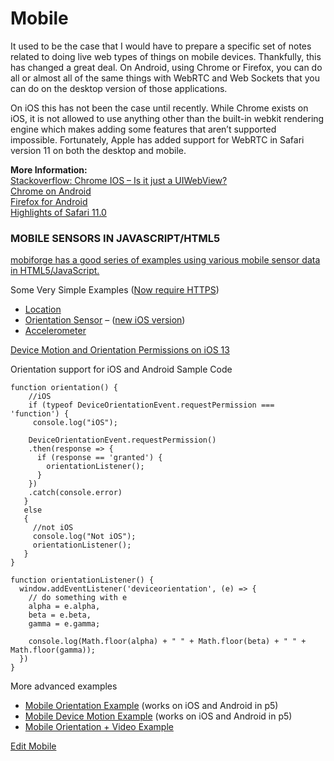 # Mobile

It used to be the case that I would have to prepare a specific set of notes related to doing live web types of things on mobile devices. Thankfully, this has changed a great deal. On Android, using Chrome or Firefox, you can do all or almost all of the same things with WebRTC and Web Sockets that you can do on the desktop version of those applications.

On iOS this has not been the case until recently. While Chrome exists on iOS, it is not allowed to use anything other than the built-in webkit rendering engine which makes adding some features that aren’t supported impossible. Fortunately, Apple has added support for WebRTC in Safari version 11 on both the desktop and mobile.

**More Information:**  
[Stackoverflow: Chrome IOS – Is it just a UIWebView?](http://stackoverflow.com/questions/11259152/chrome-ios-is-it-just-a-uiwebview)  
[Chrome on Android](http://techcrunch.com/2013/08/20/google-launches-chrome-29-with-improved-omnibox-suggestions-on-desktop-webrtc-on-android/)  
[Firefox for Android](https://blog.mozilla.org/blog/2013/09/17/webrtc-now-available-across-mobile-and-desktop-with-new-firefox-for-android-compatibility/)  
[Highlights of Safari 11.0](https://developer.apple.com/library/content/releasenotes/General/WhatsNewInSafari/Safari_11_0/Safari_11_0.html)

### MOBILE SENSORS IN JAVASCRIPT/HTML5

[mobiforge has a good series of examples using various mobile sensor data in HTML5/JavaScript.](http://mobiforge.com/developing/story/sense-and-sensor-bility-access-mobile-device-sensors-with-javascript)

Some Very Simple Examples ([Now require HTTPS](https://sites.google.com/a/chromium.org/dev/Home/chromium-security/deprecating-powerful-features-on-insecure-origins))

- [Location](https://itp.nyu.edu/~sve204/liveweb_spring2022/location.html)
- [Orientation Sensor](https://itp.nyu.edu/~sve204/liveweb_spring2022/direction.html) – ([new iOS version](https://itp.nyu.edu/~sve204/liveweb_spring2022/motion_ios.html))
- [Accelerometer](https://itp.nyu.edu/~sve204/liveweb_spring2022/accel.html)

[Device Motion and Orientation Permissions on iOS 13](https://medium.com/flawless-app-stories/how-to-request-device-motion-and-orientation-permission-in-ios-13-74fc9d6cd140)

Orientation support for iOS and Android Sample Code

    function orientation() {
        //iOS
        if (typeof DeviceOrientationEvent.requestPermission === 'function') {
         console.log("iOS");

        DeviceOrientationEvent.requestPermission()
        .then(response => {
          if (response == 'granted') {
            orientationListener();
          }
        })
        .catch(console.error)
       }
       else
       {
         //not iOS
         console.log("Not iOS");
         orientationListener();
       }
    }

    function orientationListener() {
      window.addEventListener('deviceorientation', (e) => {
        // do something with e
        alpha = e.alpha,
        beta = e.beta,
        gamma = e.gamma;

        console.log(Math.floor(alpha) + " " + Math.floor(beta) + " " + Math.floor(gamma));
      })
    }

More advanced examples

- [Mobile Orientation Example](https://editor.p5js.org/shawn/sketches/dqmXgrIfj) (works on iOS and Android in p5)
- [Mobile Device Motion Example](https://editor.p5js.org/shawn/sketches/kCGb4yHim) (works on iOS and Android in p5)
- [Mobile Orientation + Video Example](https://editor.p5js.org/shawn/sketches/NpqagmgyY)

[Edit Mobile](https://itp.nyu.edu/classes/liveweb-fall2023/wp-admin/post.php?post=4966&action=edit)
